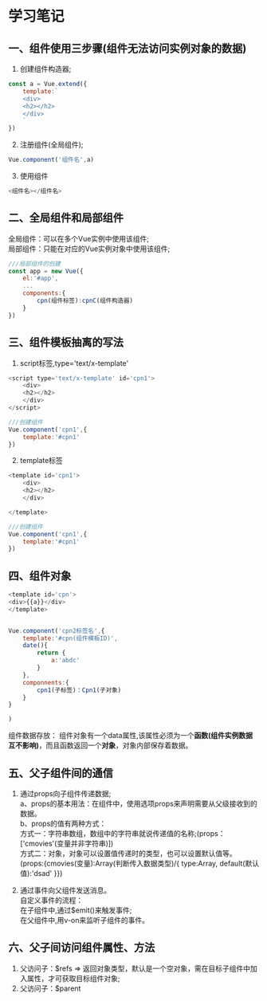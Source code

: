 # 学习笔记

## 一、组件使用三步骤(组件无法访问实例对象的数据)
1. 创建组件构造器;
```javascript
const a = Vue.extend({
    template:`
    <div>
    <h2></h2>
    </div>
    `
})
```
2. 注册组件(全局组件);
```javascript
Vue.component('组件名',a)
```
3. 使用组件
```javascript
<组件名></组件名>
```
## 二、全局组件和局部组件
全局组件：可以在多个Vue实例中使用该组件;<br>
局部组件：只能在对应的Vue实例对象中使用该组件;
```javascript
///局部组件的创建
const app = new Vue({
    el:'#app',
    ...
    components:{
        cpn(组件标签):cpnC(组件构造器)
    }
})  
```

## 三、组件模板抽离的写法
1. script标签,type='text/x-template'
```javascript
<script type='text/x-template' id='cpn1'>
    <div>
    <h2></h2>
    </div>
</script>

///创建组件
Vue.component('cpn1',{
    template:'#cpn1'
})
```

2. template标签
```javascript
<template id='cpn1'>
    <div>
    <h2></h2>
    </div>

</template>

///创建组件
Vue.component('cpn1',{
    template:'#cpn1'
})
```


## 四、组件对象
```javascript
<template id='cpn'>
<div>{{a}}</div>
</template>


Vue.component('cpn2标签名',{
    template:'#cpn(组件模板ID)',
    date(){
        return {
            a:'abdc'
        }
    },
    componnents:{
        cpn1(子标签)：Cpn1(子对象)
    }
}

)

```
组件数据存放：
组件对象有一个data属性,该属性必须为一个**函数(组件实例数据互不影响)**，而且函数返回一个**对象**，对象内部保存着数据。


## 五、父子组件间的通信
1. 通过props向子组件传递数据;<br>
a、props的基本用法：在组件中，使用选项props来声明需要从父级接收到的数据。<br>
b、props的值有两种方式：<br>
方式一：字符串数组，数组中的字符串就说传递值的名称;(props：['cmovies'(变量并非字符串)])<br>
方式二：对象，对象可以设置值传递时的类型，也可以设置默认值等。<br>
(props:{cmovies(变量):Array(判断传入数据类型)/{
    type:Array,
    default(默认值):'dsad'
}})

2. 通过事件向父组件发送消息。<br>
自定义事件的流程：<br>
在子组件中,通过$emit()来触发事件;<br>
在父组件中,用v-on来监听子组件的事件。

## 六、父子间访问组件属性、方法
1. 父访问子：$refs => 返回对象类型，默认是一个空对象，需在目标子组件中加入属性<cpn ref='aaa'>，才可获取目标组件对象;
2. 父访问子：$parent